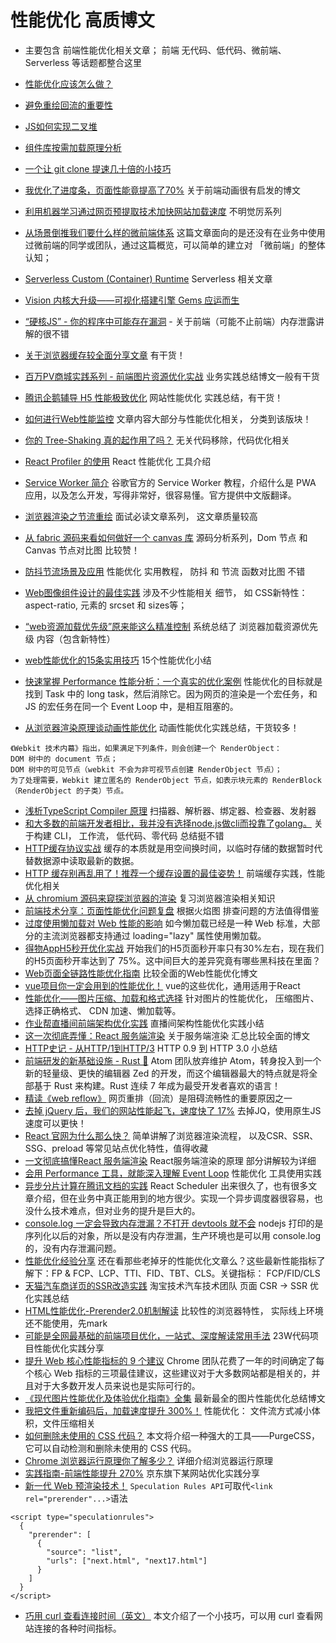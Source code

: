 # 性能优化 高质博文
* 主要包含 前端性能优化相关文章； 前端 无代码、低代码、微前端、 Serverless 等话题都整合这里

* [性能优化应该怎么做？](https://mp.weixin.qq.com/s/D4DcO0yxF43XsoM9kKBi5w)
* [避免重绘回流的重要性](https://juejin.cn/post/6953029989306466317#heading-0)
* [JS如何实现二叉堆](https://www.zoo.team/article/binary-heap-with-js)
* [组件库按需加载原理分析](https://mp.weixin.qq.com/s/ty4IUtLlTgxdc8-7_UGyiQ)
* [一个让 git clone 提速几十倍的小技巧](https://mp.weixin.qq.com/s/2Eyg9ExBWicBwuQq5VoGug)
* [我优化了进度条，页面性能竟提高了70%](https://mp.weixin.qq.com/s/yk7llzupEwkKdMwwGeenzQ) 关于前端动画很有启发的博文
* [利用机器学习通过网页预提取技术加快网站加载速度](https://mp.weixin.qq.com/s/S1Yg6wiYkK2lN-5aTp2dqQ) 不明觉厉系列
* [从场景倒推我们要什么样的微前端体系](https://mp.weixin.qq.com/s/Xb-P9ubzrXGmtTE8xhK8TQ) 这篇文章面向的是还没有在业务中使用过微前端的同学或团队，通过这篇概览，可以简单的建立对 「微前端」的整体认知；
* [Serverless Custom (Container) Runtime](https://mp.weixin.qq.com/s/AinmCj3iJEkP4Fwq5mSTQw) Serverless 相关文章
* [Vision 内核大升级——可视化搭建引擎 Gems 应运而生](https://mp.weixin.qq.com/s/iwYN4a_YNosyjTGBodCm9Q)
* [“硬核JS” - 你的程序中可能存在漏洞](https://juejin.cn/post/6984188410659340324) - 关于前端（可能不止前端）内存泄露讲解的很不错
* [关于浏览器缓存较全面分享文章](https://www.yuque.com/docs/share/eab142fc-a0e0-432f-921a-eb0f8705dec4?#%20%E3%80%8A%E6%B5%8F%E8%A7%88%E5%99%A8%E7%BC%93%E5%AD%98%E3%80%8B) 有干货！
* [百万PV商城实践系列 - 前端图片资源优化实战](https://juejin.cn/post/6989751020255445005?from=main_page) 业务实践总结博文一般有干货
* [腾讯企鹅辅导 H5 性能极致优化](https://mp.weixin.qq.com/s/zJMM4SF7pc6LZPCsQfWOxw) 网站性能优化 实践总结，有干货！
* [如何进行Web性能监控](http://www.alloyteam.com/2020/01/14184/) 文章内容大部分与性能优化相关， 分类到该版块！
* [你的 Tree-Shaking 真的起作用了吗？](https://jishuin.proginn.com/p/763bfbd2de0d) 无关代码移除，代码优化相关
* [React Profiler 的使用](https://mp.weixin.qq.com/s/L9sSAR0iaoFSpMnzARfxcw) React 性能优化 工具介绍
* [Service Worker 简介](https://developers.google.com/web/fundamentals/primers/service-workers) 谷歌官方的 Service Worker 教程，介绍什么是 PWA 应用，以及怎么开发，写得非常好，很容易懂。官方提供中文版翻译。
* [浏览器渲染之节流重绘](https://mp.weixin.qq.com/s/EFwNP3EK8_D_azXEW-7WMA) 面试必读文章系列， 这文章质量较高
* [从 fabric 源码来看如何做好一个 canvas 库](https://mp.weixin.qq.com/s/OtKqeE0FnLLxHZUk02dj-w) 源码分析系列，Dom 节点 和 Canvas 节点对比图 比较赞！
* [防抖节流场景及应用](https://mp.weixin.qq.com/s/XzqwfdG4-whUaAxxnXITmg) 性能优化 实用教程， 防抖 和 节流 函数对比图 不错
* [Web图像组件设计的最佳实践](https://mp.weixin.qq.com/s/-T5107cpL_HsW-JP6LeHSg) 涉及不少性能相关 细节， 如 CSS新特性：aspect-ratio, <img>元素的 srcset 和 sizes等；
* [“web资源加载优先级”原来能这么精准控制](https://mp.weixin.qq.com/s/kaT3qAku86_ihSJA8oC0yQ) 系统总结了 浏览器加载资源优先级 内容（包含新特性）
* [web性能优化的15条实用技巧](https://mp.weixin.qq.com/s/9FwdceS1x96jLlU93kZBfw) 15个性能优化小结
* [快速掌握 Performance 性能分析：一个真实的优化案例](https://mp.weixin.qq.com/s/T_Z_xKByZwbrvERoG-1OFw) 性能优化的目标就是找到 Task 中的 long task，然后消除它。因为网页的渲染是一个宏任务，和 JS 的宏任务在同一个 Event Loop 中，是相互阻塞的。
* [从浏览器渲染原理谈动画性能优化](https://mp.weixin.qq.com/s/NU9YcneQYuTjS_izPXmK3w) 动画性能优化实践总结，干货较多！
```
《Webkit 技术内幕》指出，如果满足下列条件，则会创建一个 RenderObject：
DOM 树中的 document 节点；
DOM 树中的可见节点（webkit 不会为非可视节点创建 RenderObject 节点）；
为了处理需要，Webkit 建立匿名的 RenderObject 节点，如表示块元素的 RenderBlock（RenderObject 的子类）节点。
```
* [浅析TypeScript Compiler 原理](https://mp.weixin.qq.com/s/MuzJ7vVBY81lFn3OwMrBow) 扫描器、解析器、绑定器、检查器、发射器
* [和大多数的前端开发者相比，我并没有选择node.js做cli而投靠了golang。](https://juejin.cn/post/7057178581897740319) 关于构建 CLI， 工作流， 低代码、零代码 总结挺不错 
* [HTTP缓存协议实战](https://mp.weixin.qq.com/s/23WJXJFGJ-iMP6x-lFQ8og) 缓存的本质就是用空间换时间，以临时存储的数据暂时代替数据源中读取最新的数据。
* [HTTP 缓存别再乱用了！推荐一个缓存设置的最佳姿势！](https://mp.weixin.qq.com/s/43pa04szJ2zU_IyVP4LraQ) 前端缓存实践，性能优化相关
* [从 chromium 源码来窥探浏览器的渲染](https://mp.weixin.qq.com/s/r1nAcEkEoE1D7CgQwqSe2Q) 复习浏览器渲染相关知识
* [前端技术分享：页面性能优化问题复盘](https://juejin.cn/post/7064405926035324964) 根据火焰图 排查问题的方法值得借鉴
* [过度使用懒加载对 Web 性能的影响](https://mp.weixin.qq.com/s/Yb4bN_jjVOo2xUDPeKD_GA) 如今懒加载已经是一种 Web 标准，大部分的主流浏览器都支持通过 loading="lazy" 属性使用懒加载。
* [得物AppH5秒开优化实战](https://mp.weixin.qq.com/s/23ZFPK4CaCkinwpZ3SG9Rw) 开始我们的H5页面秒开率只有30%左右，现在我们的H5页面秒开率达到了 75%。这中间巨大的差异究竟有哪些黑科技在里面？
* [Web页面全链路性能优化指南](https://mp.weixin.qq.com/s?__biz=Mzg4NTE3NTY4Mg==&mid=2247485744&idx=1&sn=fd04230edff9c4291ac132c956266dfd&chksm=cfadadddf8da24cb447d3b5194ee54e19875a2d5974f7f34ec571634e1ea0708c163c4d084cd&token=1008676742&lang=zh_CN#rd) 比较全面的Web性能优化博文
* [vue项目你一定会用到的性能优化！](https://mp.weixin.qq.com/s?__biz=MzI4OTY2MzE0OA==&mid=2247499195&idx=1&sn=e3f08d9cdbdc1ac97e458b35018228ff&scene=21#wechat_redirect) vue的这些优化，通用适用于React
* [性能优化——图片压缩、加载和格式选择](https://mp.weixin.qq.com/s?__biz=Mzg3NTcwMTUzNA==&mid=2247486786&idx=1&sn=f9f805bd4572c5a0854d50817ceb0652&chksm=cf3c3933f84bb025659ed77d80002de55db633ac465cf61c9e14b704959b0037867d3e7a4844&token=868444553&lang=zh_CN#rd) 针对图片的性能优化， 压缩图片、选择正确格式、 CDN 加速、懒加载等。
* [作业帮直播间前端架构优化实践](https://mp.weixin.qq.com/s/zVRLRV16vr8eudFcVKqm2w) 直播间架构性能优化实践小结
* [这⼀次彻底弄懂：React 服务端渲染](https://mp.weixin.qq.com/s/j2rB8qE5OOPmLHAS7qdCrQ) 关于服务端渲染 汇总比较全面的博文
* [HTTP史记 - 从HTTP/1到HTTP/3](https://mp.weixin.qq.com/s/B7K00-wTUSmy87caDHRWFA) HTTP 0.9 到 HTTP 3.0 小总结
* [前端研发的新基础设施 - Rust 🦀️](https://mp.weixin.qq.com/s/JOnz0IVWRm_bYWReACyWAg)  Atom 团队放弃维护 Atom，转身投入到一个新的轻量级、更快的编辑器 Zed 的开发，而这个编辑器最大的特点就是将全部基于 Rust 来构建。Rust 连续 7 年成为最受开发者喜欢的语言！
* [精读《web reflow》](https://mp.weixin.qq.com/s/uaNTKwdXDSVLixF4Rz1H3Q) 网页重排（回流）是阻碍流畅性的重要原因之一
* [去掉 jQuery 后，我们的网站性能起飞，速度快了 17%](https://www.infoq.cn/article/koVBVMOUEzirP1iZWpww) 去掉JQ，使用原生JS 速度可以更快！
* [React 官网为什么那么快？](https://juejin.cn/post/7128369638794231839) 简单讲解了浏览器渲染流程， 以及CSR、SSR、SSG、preload 等常见站点优化特性，值得收藏
* [一文彻底搞懂React 服务端渲染](https://mp.weixin.qq.com/s/kSOfWsbssDS_pTiMkuHN1w) React服务端渲染的原理 部分讲解较为详细
* [会用 Performance 工具，就能深入理解 Event Loop](https://mp.weixin.qq.com/s/22tS74K5JQr1V98Q4DPqJg) 性能优化 工具使用实践
* [异步分片计算在腾讯文档的实践](https://mp.weixin.qq.com/s/d5M_-8XqFGYnpif7GQNmLA) React Scheduler 出来很久了，也有很多文章介绍，但在业务中真正能用到的地方很少。实现一个异步调度器很容易，也没什么技术难点，但对业务的提升是巨大的。
* [console.log 一定会导致内存泄漏？不打开 devtools 就不会](https://mp.weixin.qq.com/s/5a9hHVc024Pl3c3Lyp08eg) nodejs 打印的是序列化以后的对象，所以是没有内存泄漏，生产环境也是可以用 console.log 的，没有内存泄漏问题。
* [性能优化经验分享](https://mp.weixin.qq.com/s/ZfIWKRbF3Yq7sNFG2TsQFw) 还在看那些老掉牙的性能优化文章么？这些最新性能指标了解下：FP & FCP、LCP、TTI、FID、TBT、CLS。关键指标： FCP/FID/CLS
* [天猫汽车商详页的SSR改造实践](https://mp.weixin.qq.com/s/9HRmEICJX-m5AguD833SFQ) 淘宝技术汽车技术团队 页面 CSR -> SSR 优化实践总结
* [HTML性能优化-Prerender2.0机制解读](https://mp.weixin.qq.com/s/VP-tnwWPMEB4PprqCsiXwg) 比较性的浏览器特性， 实际线上环境还不能使用，先mark
* [可能是全网最基础的前端项目优化，一站式、深度解读常用手法](https://juejin.cn/post/7215828320403095610) 23W代码项目性能优化实践分享
* [提升 Web 核心性能指标的 9 个建议](https://mp.weixin.qq.com/s/RVswilfm0MMOBGaMs_3b4g)  Chrome 团队花费了一年的时间确定了每个核心 Web 指标的三项最佳建议，这些建议对于大多数网站都是相关的，并且对于大多数开发人员来说也是实际可行的。
* [《现代图片性能优化及体验优化指南》全集](https://mp.weixin.qq.com/s/LN-fBf-RigSfS_XtU_19JQ) 最新最全的图片性能优化总结博文
* [我把文件重新编码后，加载速度提升 300%！](https://juejin.cn/post/7244498421284225085)  性能优化： 文件流方式减小体积，文件压缩相关
* [如何删除未使用的 CSS 代码？](https://mp.weixin.qq.com/s?__biz=MzU2MTIyNDUwMA==&mid=2247515344&idx=2&sn=9d27a6cbfea7cbc07fcd8d7cdc1135c1&chksm=fc7ef28bcb097b9d03a80c66e219b2c3b175c51ea517dc6e7f9869af4d2d3b1a00f4dea26f5d&token=2133551871&lang=zh_CN#rd) 本文将介绍一种强大的工具——PurgeCSS，它可以自动检测和删除未使用的 CSS 代码。
* [Chrome 浏览器运行原理你了解多少？](https://mp.weixin.qq.com/s/wjrcO2Ej7BEThWVsCnXEtA) 详细介绍浏览器运行原理
* [实践指南-前端性能提升 270%](https://mp.weixin.qq.com/s/i-VySols_FbPEpZJeSbCLw?poc_token=HPWOImWjz1l6edCiHcz7frKvuj_0q3wbcmYy8Heg) 京东旗下某网站优化实践分享
* [新一代 Web 预渲染技术！](https://mp.weixin.qq.com/s/M6wJN8jBLxnuSva-lw7-_A) `Speculation Rules API`可取代`<link rel="prerender"...>`语法
```
<script type="speculationrules">
  {
    "prerender": [
      {
        "source": "list",
        "urls": ["next.html", "next17.html"]
      }
    ]
  }
</script>
```
* [巧用 curl 查看连接时间（英文）](https://susam.net/blog/timing-with-curl.html) 本文介绍了一个小技巧，可以用 curl 查看网站连接的各种时间指标。